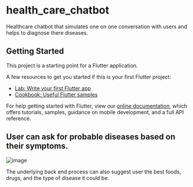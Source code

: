 # health_care_chatbot

Healthcare chatbot that simulates one on one conversation with users and helps to diagnose there diseases.

## Getting Started

This project is a starting point for a Flutter application.

A few resources to get you started if this is your first Flutter project:

- [Lab: Write your first Flutter app](https://flutter.dev/docs/get-started/codelab)
- [Cookbook: Useful Flutter samples](https://flutter.dev/docs/cookbook)

For help getting started with Flutter, view our
[online documentation](https://flutter.dev/docs), which offers tutorials,
samples, guidance on mobile development, and a full API reference.


## User can ask for probable diseases based on their symptoms. 

![image](https://user-images.githubusercontent.com/58950467/162941682-fa413e6f-f087-492e-86e8-2f65a1de1727.png)

The underlying back end process can also suggest user the best foods, drugs, and the type of disease it could be. 
